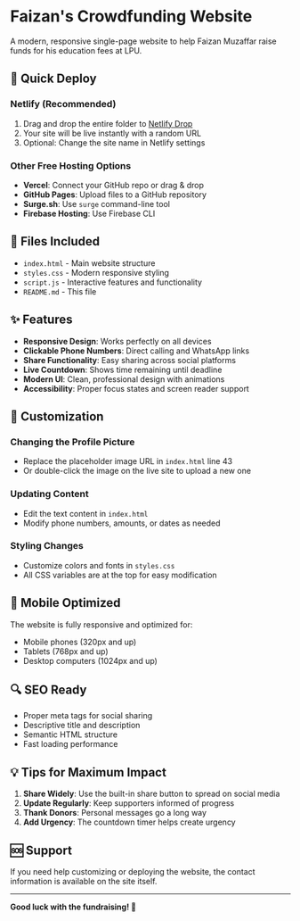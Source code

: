 # Faizan's Crowdfunding Website

A modern, responsive single-page website to help Faizan Muzaffar raise funds for his education fees at LPU.

## 🚀 Quick Deploy

### Netlify (Recommended)
1. Drag and drop the entire folder to [Netlify Drop](https://app.netlify.com/drop)
2. Your site will be live instantly with a random URL
3. Optional: Change the site name in Netlify settings

### Other Free Hosting Options
- **Vercel**: Connect your GitHub repo or drag & drop
- **GitHub Pages**: Upload files to a GitHub repository
- **Surge.sh**: Use `surge` command-line tool
- **Firebase Hosting**: Use Firebase CLI

## 📁 Files Included

- `index.html` - Main website structure
- `styles.css` - Modern responsive styling
- `script.js` - Interactive features and functionality
- `README.md` - This file

## ✨ Features

- **Responsive Design**: Works perfectly on all devices
- **Clickable Phone Numbers**: Direct calling and WhatsApp links
- **Share Functionality**: Easy sharing across social platforms
- **Live Countdown**: Shows time remaining until deadline
- **Modern UI**: Clean, professional design with animations
- **Accessibility**: Proper focus states and screen reader support

## 🔧 Customization

### Changing the Profile Picture
- Replace the placeholder image URL in `index.html` line 43
- Or double-click the image on the live site to upload a new one

### Updating Content
- Edit the text content in `index.html`
- Modify phone numbers, amounts, or dates as needed

### Styling Changes
- Customize colors and fonts in `styles.css`
- All CSS variables are at the top for easy modification

## 📱 Mobile Optimized

The website is fully responsive and optimized for:
- Mobile phones (320px and up)
- Tablets (768px and up)
- Desktop computers (1024px and up)

## 🔍 SEO Ready

- Proper meta tags for social sharing
- Descriptive title and description
- Semantic HTML structure
- Fast loading performance

## 💡 Tips for Maximum Impact

1. **Share Widely**: Use the built-in share button to spread on social media
2. **Update Regularly**: Keep supporters informed of progress
3. **Thank Donors**: Personal messages go a long way
4. **Add Urgency**: The countdown timer helps create urgency

## 🆘 Support

If you need help customizing or deploying the website, the contact information is available on the site itself.

---

**Good luck with the fundraising! 🙏**
